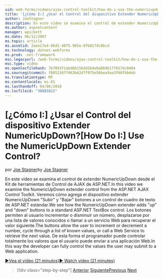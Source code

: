 ```yaml
---
uid: web-forms/videos/ajax-control-toolkit/how-do-i-use-the-numericupdown-extender-control
title: '[¿Cómo I:] ¿Usar el Control del dispositivo Extender NumericUpDown? | Microsoft Docs'
author: JoeStagner
description: En este vídeo se examina el control de extender NumericUpDown desde el Kit de herramientas de Control de AJAX de ASP.NET. Veremos cómo se agrega el dispositivo extender NumericUpDown 'up' y 'abajo'...
ms.author: aspnetcontent
manager: wpickett
ms.date: 06/12/2007
ms.topic: article
ms.assetid: 2aee17e4-06d1-4875-985e-8fb817dc8bcd
ms.technology: dotnet-webforms
ms.prod: .net-framework
msc.legacyurl: /web-forms/videos/ajax-control-toolkit/how-do-i-use-the-numericupdown-extender-control
msc.type: video
ms.openlocfilehash: 7b7893f1abd6615bdd1b4e0a0b9617f657dc0484
ms.sourcegitcommit: f8852267f463b62d7f975e56bea9aa3f68fbbdeb
ms.translationtype: MT
ms.contentlocale: es-ES
ms.lasthandoff: 04/06/2018
ms.locfileid: "30883822"
---
```

<a name="how-do-i-use-the-numericupdown-extender-control"></a><span data-ttu-id="4dcd1-105">[¿Cómo I:] ¿Usar el Control del dispositivo Extender NumericUpDown?</span><span class="sxs-lookup"><span data-stu-id="4dcd1-105">[How Do I:] Use the NumericUpDown Extender Control?</span></span>
====================
<span data-ttu-id="4dcd1-106">por [Joe Stagner](https://github.com/JoeStagner)</span><span class="sxs-lookup"><span data-stu-id="4dcd1-106">by [Joe Stagner](https://github.com/JoeStagner)</span></span>

<span data-ttu-id="4dcd1-107">En este vídeo se examina el control de extender NumericUpDown desde el Kit de herramientas de Control de AJAX de ASP.NET.</span><span class="sxs-lookup"><span data-stu-id="4dcd1-107">In this video we examine the NumericUpDown extender control from the ASP.NET AJAX Control Toolkit.</span></span> <span data-ttu-id="4dcd1-108">Veremos cómo agrega el dispositivo extender NumericUpDown "Subir" y "Bajar" botones a un control de cuadro de texto de ASP.NET estándar.</span><span class="sxs-lookup"><span data-stu-id="4dcd1-108">We see how the NumericUpDown extender adds "up" and "down" buttons to a standard ASP.NET TextBox control.</span></span> <span data-ttu-id="4dcd1-109">Los botones permiten al usuario incrementar o disminuir un número, desplazarse por una lista de valores conocidos o llamar a un servicio Web para recuperar el valor siguiente.</span><span class="sxs-lookup"><span data-stu-id="4dcd1-109">The buttons allow the user to increment or decrement a number, cycle through a list of known values, or call a Web Service to retrieve the next value.</span></span> <span data-ttu-id="4dcd1-110">De esta forma el programador puede controlar totalmente los valores que el usuario puede enviar a una aplicación Web.</span><span class="sxs-lookup"><span data-stu-id="4dcd1-110">In this way the developer can fully control the values the user may submit to a Web application.</span></span>

[<span data-ttu-id="4dcd1-111">&#9654;Vea el vídeo (21 minutos)</span><span class="sxs-lookup"><span data-stu-id="4dcd1-111">&#9654; Watch video (21 minutes)</span></span>](https://channel9.msdn.com/Blogs/ASP-NET-Site-Videos/how-do-i-use-the-numericupdown-extender-control)

> [!div class="step-by-step"]
> <span data-ttu-id="4dcd1-112">[Anterior](how-do-i-use-the-pagingbulletedlist-extender-control.md)
> [Siguiente](how-do-i-use-the-aspnet-ajax-validatorcallout-extender.md)</span><span class="sxs-lookup"><span data-stu-id="4dcd1-112">[Previous](how-do-i-use-the-pagingbulletedlist-extender-control.md)
[Next](how-do-i-use-the-aspnet-ajax-validatorcallout-extender.md)</span></span>
